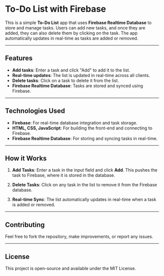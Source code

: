 # To-Do List with Firebase

This is a simple **To-Do List** app that uses **Firebase Realtime Database** to store and manage tasks. Users can add new tasks, and once they are added, they can also delete them by clicking on the task. The app automatically updates in real-time as tasks are added or removed.

---

## Features

- **Add tasks**: Enter a task and click "Add" to add it to the list.
- **Real-time updates**: The list is updated in real-time across all clients.
- **Delete tasks**: Click on a task to delete it from the list.
- **Firebase Realtime Database**: Tasks are stored and synced using Firebase.

---

## Technologies Used

- **Firebase**: For real-time database integration and task storage.
- **HTML, CSS, JavaScript**: For building the front-end and connecting to Firebase.
- **Firebase Realtime Database**: For storing and syncing tasks in real-time.

---

## How it Works

1. **Add Tasks**: Enter a task in the input field and click **Add**. This pushes the task to Firebase, where it is stored in the database.
   
2. **Delete Tasks**: Click on any task in the list to remove it from the Firebase database.

3. **Real-time Sync**: The list automatically updates in real-time when a task is added or removed.

---

## Contributing

Feel free to fork the repository, make improvements, or report any issues.

---

## License

This project is open-source and available under the MIT License.
